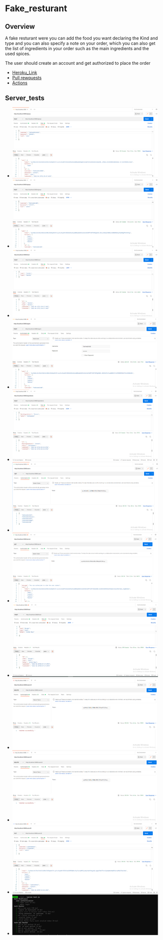 # Fake_resturant

## Overview

A fake resturant were you can add the food you want declaring the Kind and type and you can also specify a note on your order, which you can also get the list of ingredients in your order such as  the main ingredients and the used spices.

The user should create an account and get authorized to place the order


* [Heroku_Link](https://auth-api-fakhreddin.herokuapp.com/)
* [Pull rewquests](https://github.com/h4mz411y/auth_api/pulls?q=is%3Apr+is%3Aclosed)
* [Actions](https://github.com/h4mz411y/auth_api/actions)


## Server_tests

* ![img](./resources/auth-api01.PNG)
* ![img](./resources/auth_api02.PNG)
* ![img](./resources/auth_api03.PNG)
* ![img](./resources/auth_api04.PNG)
* ![img](./resources/auth-api05.PNG)
* ![img](./resources/auth_api06.PNG)
* ![img](./resources/auth_api07.PNG)
* ![img](./resources/auth_api012.PNG)
* ![img](./resources/auth_api13.PNG)
* ![img](./resources/auth_api13.PNG)
* ![img](./resources/auth_api14.PNG)
* ![img](./resources/auth_api_test.PNG)


